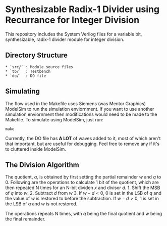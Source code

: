# Synthesizable Radix-1 Divider using Recurrance for Integer Division

This repository includes the System Verilog files for a variable bit,
synthesizable, radix-1 divider module for integer division.

## Directory Structure
    * `src/` : Module source files
    * `tb/`  : Testbench
    * `do/`  : DO file

## Simulating
The flow used in the Makefile uses Siemens (was Mentor Graphics)
ModelSim to run the simulation enviornment. If you want to use another
simulation enviornment then modifications would need to be made to the Makefile.
To simulate using ModelSim, just run:

```
make
```


Currently, the DO file has **A LOT** of waves added to it, most of which aren't
that important, but are useful for debugging. Feel free to remove any if it's
to cluttered inside ModelSim.


## The Division Algorithm
The quotient, $q$, is obtained by first setting the partial remainder $w$ and
$q$ to 0. Following are the operations to calculate 1 bit of the quotient, which
are then repeated N times for an N-bit dividen $x$ and divisor $d$. 
    1. Shift the MSB of $q$ into $w$. 
    2. Subtract $d$ from $w$
    3. If $w-d < 0$, 0 is set in the LSB of $q$ and the value of $w$ is
       restored to before the subtraction. If $w-d > 0$, 1 is set in the LSB of
       $q$ and $w$ is not restored.

The operations repeats N times, with $q$ being the final quotient and $w$ being
the final remainder.


